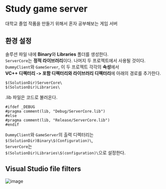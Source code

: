 # Study game server
대학교 졸업 작품을 만들기 위해서 혼자 공부해보는 게임 서버
## 환경 설정
솔루션 파일 내에 **Binary**와 **Libraries** 폴더를 생성한다.   
```ServerCore```는 **정적 라이브러리**이다. 나머지 두 프로젝트에서 사용될 것이다.   
```DummyClient```와 ```GameServer```, 이 두 프로젝트 각각의 **속성**에서   
**VC++ 디렉터리 -> 포함 디렉터리와 라이브러리 디렉터리**에 아래의 경로를 추가한다.   
```
$(SolutionDir)ServerCore\
$(SolutionDir)Libraries\
```
.lib 파일은 코드로 불러온다.
```
#ifdef _DEBUG
#pragma comment(lib, "Debug/ServerCore.lib")
#else
#pragma comment(lib, "Release/ServerCore.lib")
#endif
```
```DummyClient```와 ```GameServer```의 출력 디렉터리는   
```$(SolutionDir)Binary\$(Configuration)\```,   
```ServerCore```는   
```$(SolutionDir)Libraries\$(configuration)\```으로 설정한다.
## Visual Studio file filters
![image](https://github.com/user-attachments/assets/77aad9df-f55c-470a-b9c6-5f0aad940569)
